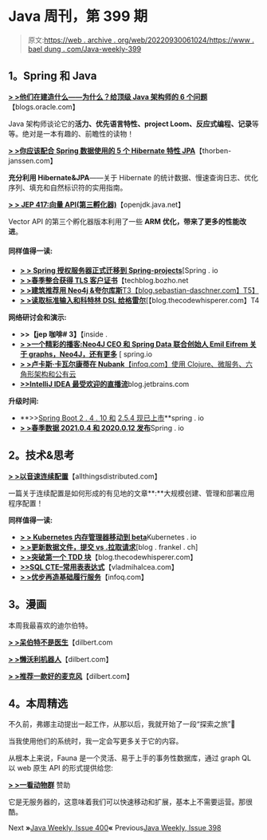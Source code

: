 # Java 周刊，第 399 期

> 原文:[https://web . archive . org/web/20220930061024/https://www . bael dung . com/Java-weekly-399](https://web.archive.org/web/20220930061024/https://www.baeldung.com/java-weekly-399)

## **1。Spring 和 Java**

[**> >他们在建造什么——为什么？给顶级 Java 架构师的 6 个问题**](https://web.archive.org/web/20220628132536/https://blogs.oracle.com/javamagazine/java-architects-loom-panama-valhalla)【blogs.oracle.com】

Java 架构师谈论它的**活力、优先语言特性、project Loom、反应式编程、记录**等等。绝对是一本有趣的、前瞻性的读物！

[**> >你应该配合 Spring 数据使用的 5 个 Hibernate 特性 JPA**](https://web.archive.org/web/20220628132536/https://thorben-janssen.com/hibernate-features-with-spring-data-jpa/)【thorben-janssen.com】

**充分利用 Hibernate&JPA**——关于 Hibernate 的统计数据、慢速查询日志、优化序列、填充和自然标识符的实用指南。

[**> > JEP 417:向量 API(第三孵化器)**](https://web.archive.org/web/20220628132536/https://openjdk.java.net/jeps/417)【openjdk.java.net】

Vector API 的第三个孵化器版本利用了一些 **ARM 优化，带来了更多的性能改进**。

#### **同样值得一读:**

*   [**> > Spring 授权服务器正式迁移到 Spring-projects**](https://web.archive.org/web/20220628132536/https://spring.io/blog/2021/08/17/spring-authorization-server-officially-moves-to-spring-projects)[Spring . io
*   [**> >春季整合获得 TLS 客户证书**](https://web.archive.org/web/20220628132536/https://techblog.bozho.net/obtaining-tls-client-certificates-in-spring-integration/)【techblog.bozho.net
*   [**> >建筑推荐用 Neo4j &夸尔库斯**T3【blog.sebastian-daschner.com】T5】](https://web.archive.org/web/20220628132536/https://blog.sebastian-daschner.com/entries/building-recommendations-with-neo4j)
*   [**> >读取标准输入和科特林 DSL 给格雷尔**](https://web.archive.org/web/20220628132536/https://blog.thecodewhisperer.com/permalink/stdin-gradle-kotlin-dsl)[【blog.thecodewhisperer.com】T4

**网络研讨会和演示:**

*   **>>【jep 咖啡# 3】**【inside .
*   [**> >一个精彩的播客:Neo4J CEO 和 Spring Data 联合创始人 Emil Eifrem 关于 graphs，Neo4J，还有更多**](https://web.archive.org/web/20220628132536/https://spring.io/blog/2021/08/12/a-bootiful-podcast-neo4j-ceo-and-spring-data-cofounder-emil-eifrem-on-graphs-neo4j-and-more) [ spring.io
*   [**> >卢卡斯·卡瓦尔康蒂在 Nubank**【infoq.com】使用 Clojure、微服务、六角形架构和公有云](https://web.archive.org/web/20220628132536/https://www.infoq.com/podcasts/lucas-cavalcanti-nubank-fintech-clojure/)
*   [**>>IntelliJ IDEA 最受欢迎的直播流**](https://web.archive.org/web/20220628132536/https://blog.jetbrains.com/idea/2021/08/most-popular-live-streams/)blog.jetbrains.com

**升级时间:**

*   **>>[Spring Boot 2 . 4 . 10 和](https://web.archive.org/web/20220628132536/https://spring.io/blog/2021/08/19/spring-boot-2-4-10-is-now-available) [2.5.4 现已上市](https://web.archive.org/web/20220628132536/https://spring.io/blog/2021/08/19/spring-boot-2-5-4-available-now)**spring . io
*   [**> >春季数据 2021.0.4 和 2020.0.12 发布**](https://web.archive.org/web/20220628132536/https://spring.io/blog/2021/08/12/spring-data-2021-0-4-and-2020-0-12-released)Spring . io

## **2。技术&思考**

[**> >以音速连续配置**](https://web.archive.org/web/20220628132536/https://www.allthingsdistributed.com/2021/08/continuous-configuration-on-aws.html)【allthingsdistributed.com】

一篇关于连续配置是如何形成的有见地的文章**:**大规模创建、管理和部署应用程序配置！

**同样值得一读:**

*   [**> > Kubernetes 内存管理器移动到 beta**](https://web.archive.org/web/20220628132536/https://kubernetes.io/blog/2021/08/11/kubernetes-1-22-feature-memory-manager-moves-to-beta/)Kubernetes . io
*   [**> >更新数据文件，提交 vs .拉取请求**](https://web.archive.org/web/20220628132536/https://blog.frankel.ch/data-files-commits-vs-pull-requests/)[blog . frankel . ch]
*   [**> >突破第一个 TDD 块**](https://web.archive.org/web/20220628132536/https://blog.thecodewhisperer.com/permalink/breaking-through-that-first-tdd-block)【blog.thecodewhisperer.com】
*   [**>>SQL CTE–常用表表达式**](https://web.archive.org/web/20220628132536/https://vladmihalcea.com/sql-cte-common-table-expression/)【vladmihalcea.com】
*   [**> >优步再造基础履行服务**](https://web.archive.org/web/20220628132536/https://www.infoq.com/news/2021/08/uber-rearchitecture/)【infoq.com】

## **3。漫画**

本周我最喜欢的迪尔伯特。

[**> >呆伯特不是医生**](https://web.archive.org/web/20220628132536/https://dilbert.com/strip/2021-08-14)【dilbert.com

[**> >懒沃利机器人**](https://web.archive.org/web/20220628132536/https://dilbert.com/strip/2021-08-12)【dilbert.com】

[**> >推荐一款好的麦克风**](https://web.archive.org/web/20220628132536/https://dilbert.com/strip/2021-08-15)【dilbert.com】

## **4。本周精选**

不久前，弗娜主动提出一起工作，从那以后，我就开始了一段“探索之旅”🙂

当我使用他们的系统时，我一定会写更多关于它的内容。

从根本上来说，Fauna 是一个灵活、易于上手的事务性数据库，通过 graph QL 以 web 原生 API 的形式提供给您:

**[> >一看动物群](/web/20220628132536/https://www.baeldung.com/fauna-learn)** 赞助

它是无服务器的，这意味着我们可以快速移动和扩展，基本上不需要运营。那很酷。

Next **»**[Java Weekly, Issue 400](/web/20220628132536/https://www.baeldung.com/java-weekly-400)**«** Previous[Java Weekly, Issue 398](/web/20220628132536/https://www.baeldung.com/java-weekly-398)